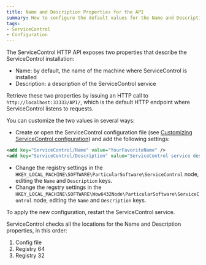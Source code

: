 ```yaml
---
title: Name and Description Properties for the API
summary: How to configure the default values for the Name and Description properties of the ServiceControl API
tags:
- ServiceControl
- Configuration
---
```

The ServiceControl HTTP API exposes two properties that describe the ServiceControl installation:

* Name: by default, the name of the machine where ServiceControl is installed
* Description: a description of the ServiceControl service

Retrieve these two properties by issuing an HTTP call to `http://localhost:33333/API/`, which is the default HTTP endpoint where ServiceControl listens to requests.

You can customize the two values in several ways:

* Create or open the ServiceControl configuration file (see [Customizing ServiceControl configuration](creating-config-file)) and add the following settings:


```xml
<add key="ServiceControl/Name" value="YourFavoriteName" />
<add key="ServiceControl/Description" value="ServiceControl service description" />
```


* Change the registry settings in the `HKEY_LOCAL_MACHINE\SOFTWARE\ParticularSoftware\ServiceControl` node, editing the `Name` and `Description` keys.
* Change the regstry settings in the `HKEY_LOCAL_MACHINE\SOFTWARE\Wow6432Node\ParticularSoftware\ServiceControl` node, editing the `Name` and `Description` keys.

To apply the new configuration, restart the ServiceControl service.

ServiceControl checks all the locations for the Name and Description properties, in this order:

1. Config file
1. Registry 64
1. Registry 32
